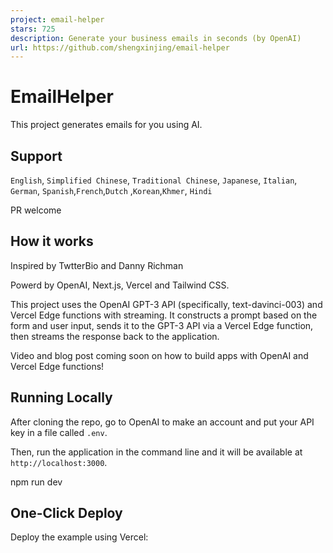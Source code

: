 ```yaml
---
project: email-helper
stars: 725
description: Generate your business emails in seconds (by OpenAI)
url: https://github.com/shengxinjing/email-helper
---
```


EmailHelper
===========

This project generates emails for you using AI.

Support
-------

`English`, `Simplified Chinese`, `Traditional Chinese`, `Japanese`, `Italian`, `German`, `Spanish`,`French`,`Dutch` ,`Korean`,`Khmer`, `Hindi`

PR welcome

How it works
------------

Inspired by TwtterBio and Danny Richman

Powerd by OpenAI, Next.js, Vercel and Tailwind CSS.

This project uses the OpenAI GPT-3 API (specifically, text-davinci-003) and Vercel Edge functions with streaming. It constructs a prompt based on the form and user input, sends it to the GPT-3 API via a Vercel Edge function, then streams the response back to the application.

Video and blog post coming soon on how to build apps with OpenAI and Vercel Edge functions!

Running Locally
---------------

After cloning the repo, go to OpenAI to make an account and put your API key in a file called `.env`.

Then, run the application in the command line and it will be available at `http://localhost:3000`.

npm run dev

One-Click Deploy
----------------

Deploy the example using Vercel:
